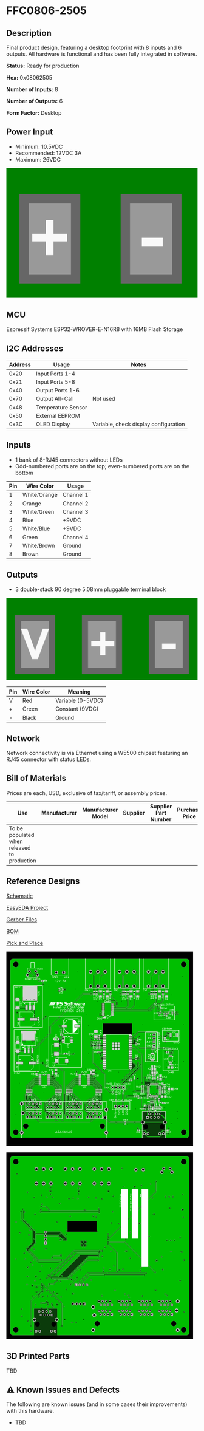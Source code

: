 # FFC0806-2505

## Description
Final product design, featuring a desktop footprint with 8 inputs and 6 outputs.  All hardware is functional and has been fully integrated in software.

**Status:** Ready for production

**Hex:** 0x08062505

**Number of Inputs:** 8

**Number of Outputs:** 6

**Form Factor:** Desktop

## Power Input
- Minimum: 10.5VDC
- Recommended: 12VDC 3A
- Maximum: 26VDC

[![Pinout](./power_pinout.svg)](./power_pinout.svg)

## MCU
Espressif Systems ESP32-WROVER-E-N16R8 with 16MB Flash Storage

## I2C Addresses

| Address | Usage | Notes |
| ------- | ----- | ----- |
| 0x20    | Input Ports 1-4 | |
| 0x21    | Input Ports 5-8 | |
| 0x40    | Output Ports 1-6 | |
| 0x70    | Output All-Call | Not used |
| 0x48    | Temperature Sensor | |
| 0x50    | External EEPROM | |
| 0x3C    | OLED Display | Variable, check display configuration |


## Inputs

- 1 bank of 8-RJ45 connectors without LEDs
- Odd-numbered ports are on the top; even-numbered ports are on the bottom

| Pin | Wire Color | Usage |
| --- | ---------- | ----- |
| 1 | White/Orange | Channel 1 |
| 2 | Orange | Channel 2 |
| 3 | White/Green | Channel 3 |
| 4 | Blue | +9VDC |
| 5 | White/Blue | +9VDC |
| 6 | Green | Channel 4 |
| 7 | White/Brown | Ground |
| 8 | Brown | Ground |


## Outputs

- 3 double-stack 90 degree 5.08mm pluggable terminal block

[![Pinout](./output_pinout.svg)](./output_pinout.svg)

| Pin | Wire Color | Meaning |
| --- | ---------- | ------- |
| V   | Red | Variable (0-5VDC) |
| + | Green | Constant (9VDC) |
| - | Black | Ground |


## Network

Network connectivity is via Ethernet using a W5500 chipset featuring an RJ45 connector with status LEDs.


## Bill of Materials
Prices are each, USD, exclusive of tax/tariff, or assembly prices.

| Use                               | Manufacturer          | Manufacturer Model        | Supplier          | Supplier Part Number              | Purchase Price    | Notes |
| ---                               | ------------          | -----                     | --------          | --------------------              | --------------    | ----- |
| To be populated when released to production |

## Reference Designs
[Schematic](./Schematic.pdf)

[EasyEDA Project](./EasyEDA.zip)

[Gerber Files](./Gerber.zip)

[BOM](./BOM.csv)

[Pick and Place](./PickAndPlace.csv)

[![PCB Top](./pcb-top.png)](./pcb-top.png)

[![PCB Bottom](./pcb-bottom.png)](./pcb-bottom.png)


## 3D Printed Parts
TBD

## ⚠️ Known Issues and Defects

The following are known issues (and in some cases their improvements) with this hardware.
- TBD
